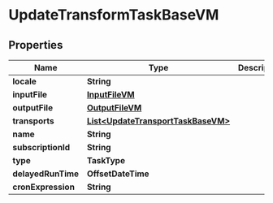 

# UpdateTransformTaskBaseVM


## Properties

Name | Type | Description | Notes
------------ | ------------- | ------------- | -------------
**locale** | **String** |  |  [optional]
**inputFile** | [**InputFileVM**](InputFileVM.md) |  |  [optional]
**outputFile** | [**OutputFileVM**](OutputFileVM.md) |  |  [optional]
**transports** | [**List&lt;UpdateTransportTaskBaseVM&gt;**](UpdateTransportTaskBaseVM.md) |  |  [optional]
**name** | **String** |  |  [optional]
**subscriptionId** | **String** |  |  [optional]
**type** | **TaskType** |  |  [optional]
**delayedRunTime** | **OffsetDateTime** |  |  [optional]
**cronExpression** | **String** |  |  [optional]



